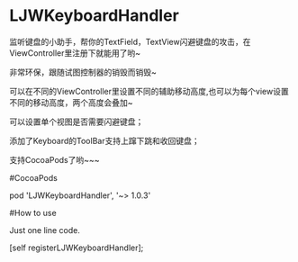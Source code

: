 # LJWKeyboardHandler

监听键盘的小助手，帮你的TextField，TextView闪避键盘的攻击，在ViewController里注册下就能用了哟~

非常环保，跟随试图控制器的销毁而销毁~

可以在不同的ViewController里设置不同的辅助移动高度,也可以为每个view设置不同的移动高度，两个高度会叠加~

可以设置单个视图是否需要闪避键盘；

添加了Keyboard的ToolBar支持上蹿下跳和收回键盘；

支持CocoaPods了哟~~~

#CocoaPods

pod 'LJWKeyboardHandler', '~> 1.0.3'

#How to use

Just one line code.

[self registerLJWKeyboardHandler];







